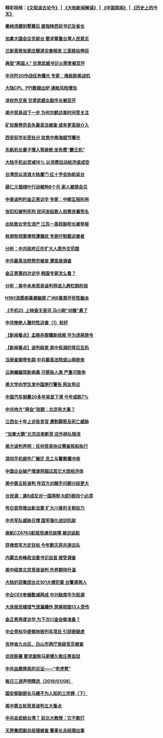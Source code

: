 #### 精彩视频：[《文昭谈古论今》](https://github.com/gfw-breaker/wenzhao/blob/master/README.md?t=01101230) | [《大陆新闻解读》](https://github.com/gfw-breaker/ntdtv-comedy/blob/master/README.md?t=01101230) | [《中国禁闻》](https://github.com/gfw-breaker/ntdtv-news/blob/master/README.md?t=01101230) | [《历史上的今天》](https://github.com/gfw-breaker/today-in-history/blob/master/README.md?t=01101230) 

#### [秦岭违建别墅幕后 直指陕西前书记及省长](../pages/nsc413/n10965889.md?t=01101230) 

#### [加拿大国会议员挺台 要求尊重台湾人民意志](../pages/nsc413/n10965912.md?t=01101230) 

#### [兰新高铁张家庄隧道灾害频发 三高铁站停运](../pages/nsc413/n10965593.md?t=01101230) 

#### [典型“两面人” 甘肃武威书记火荣贵被双开](../pages/nsc413/n10965399.md?t=01101230) 

#### [中共歼20作战任务曝光 专家：难敌欧美战机](../pages/nsc413/n10965390.md?t=01101230) 

#### [大陆CPI、PPI数据出炉 通胀风险增加](../pages/nsc413/n10964968.md?t=01101230) 


#### [涉权色交易 甘肃武威女副市长被双开](../pages/nsc413/n10965465.md?t=01101230) 

#### [美中贸易战下一步 为何刘鹤访美时间受关注](../pages/nsc413/n10964471.md?t=01101230) 

#### [矿权案卷宗丢失最高法被查 或有更高层介入](../pages/nsc413/n10964997.md?t=01101230) 

#### [西安前市长受处分 忽悠中南海细节曝光](../pages/nsc413/n10965172.md?t=01101230) 

#### [东航机长妻子擅入驾驶舱 坐免费“霸王机”](../pages/nsc413/n10965022.md?t=01101230) 

#### [大陆手机出货减16% 以消费拉动经济或成空](../pages/nsc413/n10964682.md?t=01101230) 

#### [台湾民众流浪大陆厦门 红十字会协助返台](../pages/nsc413/n10964898.md?t=01101230) 

#### [薛仁义倡绿叶行动被拘8个月 家人被禁会见](../pages/nsc413/n10964891.md?t=01101230) 

#### [中美谈判时金正恩访华 专家：中朝互相利用](../pages/nsc413/n10964876.md?t=01101230) 

#### [张扣扣被判死刑 民间发起救人投票连署签名](../pages/nsc413/n10964339.md?t=01101230) 

#### [出轨致女学生流产 江苏一高校副校长被举报](../pages/nsc413/n10964648.md?t=01101230) 

#### [秋雨牧师案律师遭骚扰 专家吁制裁迫害者](../pages/nsc413/n10964565.md?t=01101230) 

#### [分析：中共政府正在扩大人质外交范围](../pages/nsc413/n10964360.md?t=01101230) 

#### [中共最高法院卷宗被盗 遭高层调查](../pages/nsc413/n10962910.md?t=01101230) 

#### [金正恩第四次访华 韩国专家怎么看？](../pages/nsc413/n10964466.md?t=01101230) 

#### [分析：美中未来贸易谈判将进入跨栏跑阶段](../pages/nsc413/n10964449.md?t=01101230) 

#### [H1N1流感病毒袭脑部 广州6童患坏死性脑炎](../pages/nsc413/n10964351.md?t=01101230) 

#### [《手机2》上映杳无音讯 冯小刚“对赌”悬了](../pages/nsc413/n10964247.md?t=01101230) 

#### [中共惨绝人寰的性迫害（1）轮奸](../pages/nsc413/n10875552.md?t=01101230) 

#### [【新闻看点】孟晚舟案曝新线索 华为违美禁令](../pages/nsc413/n10964307.md?t=01101230) 

#### [【新闻看点】谈判结束 美中低调的背后玄机](../pages/nsc413/n10964036.md?t=01101230) 

#### [当局查案卷失踪 中共最高法院或山雨欲来](../pages/nsc413/n10964154.md?t=01101230) 

#### [云南蝙蝠现新病毒 可感染人类 严重可致命](../pages/nsc413/n10964295.md?t=01101230) 

#### [美大学向学生发中国旅行警告 网友热议](../pages/nsc413/n10964289.md?t=01101230) 

#### [中国汽车销量20多年来首下滑 今年或跌7%](../pages/nsc413/n10964096.md?t=01101230) 

#### [中共地方“两会”改期：北京有大事？](../pages/nsc413/n10964174.md?t=01101230) 

#### [江西女十年上访告贪官 遭割脚筋及死亡威胁](../pages/nsc413/n10961966.md?t=01101230) 

#### [“加拿大鹅”北京店卖断货 店外排队限流](../pages/nsc413/n10964065.md?t=01101230) 

#### [美方谈判声明：任何贸易协议需查核和执行](../pages/nsc413/n10964102.md?t=01101230) 

#### [深圳手机部件厂搬迁 员工与警察爆冲突](../pages/nsc413/n10964077.md?t=01101230) 

#### [中国企业破产增速将超过其它大型经济体](../pages/nsc413/n10964069.md?t=01101230) 

#### [美中第五轮谈判 传双方对棘手问题分歧更大](../pages/nsc413/n10964058.md?t=01101230) 

#### [台民调：逾8成反对一国两制 8成5挺四个必须](../pages/nsc413/n10963794.md?t=01101230) 

#### [传白宫将推出新法案 扩大川普的关税权力](../pages/nsc413/n10963994.md?t=01101230) 

#### [中共军队威胁日增 国军强化战训抗敌](../pages/nsc413/n10963789.md?t=01101230) 

#### [南航CZ6763航班现通讯故障 被迫返航](../pages/nsc413/n10963542.md?t=01101230) 


#### [菲律宾军方定目标 今年剿灭菲共游击队](../pages/nsc413/n10963717.md?t=01101230) 

#### [内蒙古赤峰政法委书记自首 接受调查](../pages/nsc413/n10963502.md?t=01101230) 

#### [美中结束北京贸易谈判 外界期待升温](../pages/nsc413/n10962435.md?t=01101230) 

#### [大陆扒窃集团台北101大楼犯案 台警逮两人](../pages/nsc413/n10963283.md?t=01101230) 

#### [中企CES参展数减两成 中兴缺席华为低调](../pages/nsc413/n10962287.md?t=01101230) 

#### [大连居民楼煤气泄漏爆炸 房屋损毁13人受伤](../pages/nsc413/n10962912.md?t=01101230) 

#### [金正恩再度访华 为下次川金会做准备？](../pages/nsc413/n10962745.md?t=01101230) 

#### [中企竞标华盛顿地铁列车项目 引窃密疑虑](../pages/nsc413/n10962276.md?t=01101230) 

#### [吉林省九台区、白山市两厅局级官员被查](../pages/nsc413/n10962692.md?t=01101230) 

#### [访民联署 要求废除马家楼久敬庄黑监狱](../pages/nsc413/n10962634.md?t=01101230) 

#### [中共血腥罪恶的见证——“老虎凳”](../pages/nsc413/n10961536.md?t=01101230) 

#### [每日三退声明精选（2019/01/08）](../pages/nsc413/n10962823.md?t=01101230) 

#### [国安部副部长马建不为人知的三宗罪（下）](../pages/nsc413/n10960187.md?t=01101230) 

#### [美中第五轮贸易谈判五大看点](../pages/nsc413/n10962359.md?t=01101230) 

#### [中共会武统台湾？ 前北大教授：它不敢打](../pages/nsc413/n10962222.md?t=01101230) 

#### [天房集团副总经理被查 董事长总经理出事](../pages/nsc413/n10962336.md?t=01101230) 

